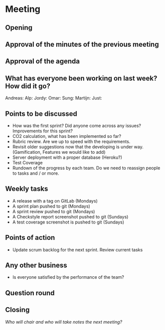 # Meeting

## Opening

## Approval of the minutes of the previous meeting

## Approval of the agenda

## What has everyone been working on last week? How did it go?
Andreas:
Alp:
Jordy:
Omar:
Sung:
Martijn:
Just:

## Points to be discussed
- How was the first sprint? Did anyone come across any issues? Improvements for this sprint?
- CO2 calculation, what has been implemented so far?
- Rubric review. Are we up to speed with the requirements.
- Revisit older suggestions now that the developing is under way. (Gamification, Features we would like to add)
- Server deployment with a proper database (Heroku?)
- Test Coverage
- Rundown of the progress by each team. Do we need to reassign people to tasks and / or more.

## Weekly tasks
* A release with a tag on GitLab (Mondays)
* A sprint plan pushed to git (Mondays)
* A sprint review pushed to git (Mondays)
* A Checkstyle report screenshot pushed to git (Sundays)
* A test coverage screenshot is pushed to git (Sundays)

## Points of action
- Update scrum backlog for the next sprint. Review current tasks

## Any other business
- Is everyone satisfied by the performance of the team? 

## Question round

## Closing
*Who will chair and who will take notes the next meeting?*

